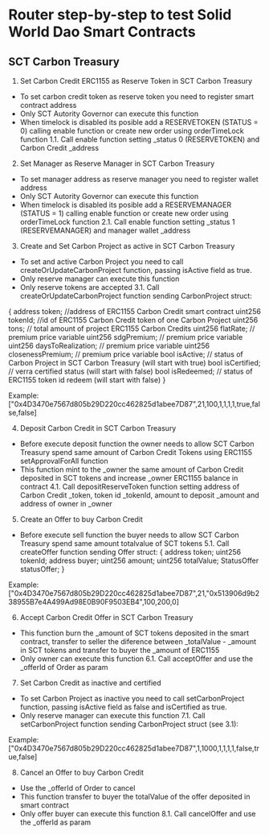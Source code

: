 # Router step-by-step to test Solid World Dao Smart Contracts 

## SCT Carbon Treasury

1. Set Carbon Credit ERC1155 as Reserve Token in SCT Carbon Treasury
* To set carbon credit token as reserve token you need to register smart contract address
* Only SCT Autority Governor can execute this function
* When timelock is disabled its posible add a RESERVETOKEN (STATUS = 0) calling enable function or create new order using orderTimeLock function
1.1. Call enable function setting _status 0 (RESERVETOKEN) and Carbon Credit _address 

2. Set Manager as Reserve Manager in SCT Carbon Treasury
* To set manager address as reserve manager you need to register wallet address
* Only SCT Autority Governor can execute this function
* When timelock is disabled its posible add a RESERVEMANAGER (STATUS = 1) calling enable function or create new order using orderTimeLock function
2.1. Call enable function setting _status 1 (RESERVEMANAGER) and manager wallet _address 

3. Create and Set Carbon Project as active in SCT Carbon Treasury
* To set and active Carbon Project you need to call createOrUpdateCarbonProject function, passing isActive field as true.
* Only reserve manager can execute this function
* Only reserve tokens are accepted
3.1. Call createOrUpdateCarbonProject function sending CarbonProject struct:

{
  address token; //address of ERC1155 Carbon Credit smart contract
  uint256 tokenId; //id of ERC1155 Carbon Credit token of one Carbon Project
  uint256 tons; // total amount of project ERC1155 Carbon Credits
  uint256 flatRate; // premium price variable
  uint256 sdgPremium; // premium price variable
  uint256 daysToRealization; // premium price variable
  uint256 closenessPremium; // premium price variable
  bool isActive; // status of Carbon Project in SCT Carbon Treasury (will start with true)
  bool isCertified; // verra certified status (will start with false)
  bool isRedeemed; // status of ERC1155 token id redeem (will start with false)
}

Example: ["0x4D3470e7567d805b29D220cc462825d1abee7D87",21,100,1,1,1,1,true,false,false]

4. Deposit Carbon Credit in SCT Carbon Treasury
* Before execute deposit function the owner needs to allow SCT Carbon Treasury spend same amount of Carbon Credit Tokens using ERC1155 setApprovalForAll function
* This function mint to the _owner the same amount of Carbon Credit deposited in SCT tokens and increase _owner ERC1155 balance in contract
4.1. Call depositReserveToken function setting address of Carbon Credit _token, token id _tokenId, amount to deposit _amount and address of owner in _owner  

5. Create an Offer to buy Carbon Credit
* Before execute sell function the buyer needs to allow SCT Carbon Treasury spend same amount totalvalue of SCT tokens
5.1. Call createOffer function sending Offer struct:
{
  address token;
  uint256 tokenId;
  address buyer;
  uint256 amount;
  uint256 totalValue;
  StatusOffer statusOffer;
}

Example: ["0x4D3470e7567d805b29D220cc462825d1abee7D87",21,"0x513906d9b238955B7e4A499Ad98E0B90F9503EB4",100,200,0]

6. Accept Carbon Credit Offer in SCT Carbon Treasury
* This function burn the _amount of SCT tokens deposited in the smart contract, transfer to seller the diference between _totalValue - _amount in SCT tokens and transfer to buyer the _amount of ERC1155
* Only owner can execute this function
6.1. Call acceptOffer and use the _offerId of Order as param

7. Set Carbon Credit as inactive and certified
* To set Carbon Project as inactive you need to call setCarbonProject function, passing isActive field as false and isCertified as true.
* Only reserve manager can execute this function
7.1. Call setCarbonProject function sending CarbonProject struct (see 3.1):

Example: ["0x4D3470e7567d805b29D220cc462825d1abee7D87",1,1000,1,1,1,1,false,true,false]

8. Cancel an Offer to buy Carbon Credit
* Use the _offerId of Order to cancel
* This function transfer to buyer the totalValue of the offer deposited in smart contract
* Only offer buyer can execute this function
8.1. Call cancelOffer and use the _offerId as param
